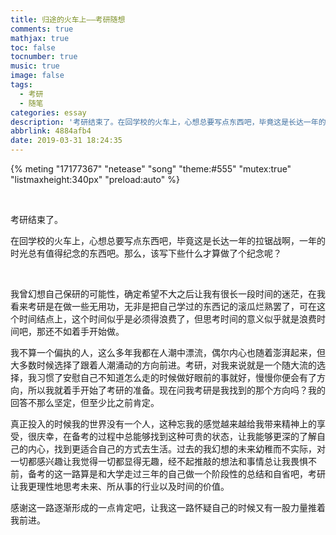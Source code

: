 ```yaml
---
title: 归途的火车上——考研随想
comments: true
mathjax: true
toc: false
tocnumber: true
music: true
image: false
tags:
  - 考研
  - 随笔
categories: essay
description: '考研结束了。在回学校的火车上，心想总要写点东西吧，毕竟这是长达一年的拉锯战啊，一年的时光总有值得纪念的东西吧。那么，该写下些什么才算做了个纪念呢？'
abbrlink: 4884afb4
date: 2019-03-31 18:24:35
---
```


{% meting "17177367" "netease" "song" "theme:#555" "mutex:true" "listmaxheight:340px" "preload:auto" %}

​           

考研结束了。

在回学校的火车上，心想总要写点东西吧，毕竟这是长达一年的拉锯战啊，一年的时光总有值得纪念的东西吧。那么，该写下些什么才算做了个纪念呢？

​           

我曾幻想自己保研的可能性，确定希望不大之后让我有很长一段时间的迷茫，在我看来考研是在做一些无用功，无非是把自己学过的东西记的滚瓜烂熟罢了，可在这个时间结点上，这个时间似乎是必须得浪费了，但思考时间的意义似乎就是浪费时间吧，那还不如着手开始做。

我不算一个偏执的人，这么多年我都在人潮中漂流，偶尔内心也随着澎湃起来，但大多数时候选择了跟着人潮涌动的方向前进。考研，对我来说就是一个随大流的选择，我习惯了安慰自己不知道怎么走的时候做好眼前的事就好，慢慢你便会有了方向，所以我就着手开始了考研的准备。现在问我考研是我找到的那个方向吗？我的回答不那么坚定，但至少比之前肯定。

真正投入的时候我的世界没有一个人，这种忘我的感觉越来越给我带来精神上的享受，很庆幸，在备考的过程中总能够找到这种可贵的状态，让我能够更深的了解自己的内心，找到更适合自己的方式去生活。过去的我幻想的未来幼稚而不实际，对一切都感兴趣让我觉得一切都显得无趣，经不起推敲的想法和事情总让我畏惧不前，备考的这一路算是和大学走过三年的自己做一个阶段性的总结和自省吧，考研让我更理性地思考未来、所从事的行业以及时间的价值。

感谢这一路逐渐形成的一点肯定吧，让我这一路怀疑自己的时候又有一股力量推着我前进。


